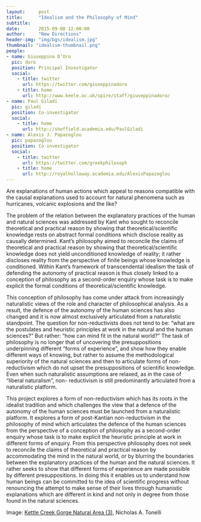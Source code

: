 ```yaml
---
layout:     post
title:      "Idealism and the Philosophy of Mind"
subtitle:   
date:       2015-09-08 12:00:00
author:     "New Directions"
header-img: "img/bgs/idealism.jpg"
thumbnail: "idealism-thumbnail.png"
people:
- name: Giuseppina D’Oro
  pic: doro
  position: Principal Investigator
  social:
    - title: twitter
      url: https://twitter.com/giuseppinadoro
    - title: home
      url: http://www.keele.ac.uk/spire/staff/giuseppinadoro/
- name: Paul Giladi
  pic: giladi
  position: Co-investigator
  social:
    - title: home
      url: http://sheffield.academia.edu/PaulGiladi
- name: Alexis J. Papazoglou
  pic: papazoglou
  position: Co-investigator
  social:
    - title: twitter
      url: https://twitter.com/greekphilosoph
    - title: home
      url: http://royalholloway.academia.edu/AlexisPapazoglou
---
```


Are explanations of human actions which appeal to reasons compatible with the causal explanations used to account for natural phenomena such as hurricanes, volcanic explosions and the like?

The problem of the relation between the explanatory practices of the human and natural sciences was addressed by Kant who sought to reconcile theoretical and practical reason by showing that theoretical/scientific knowledge rests on abstract formal conditions which disclose reality as causally determined. Kant’s philosophy aimed to reconcile the claims of theoretical and practical reason by showing that theoretical/scientific knowledge does not yield unconditioned knowledge of reality; it rather discloses reality from the perspective of finite beings whose knowledge is conditioned. Within Kant’s framework of transcendental idealism the task of defending the autonomy of practical reason is thus closely linked to a conception of philosophy as a second-order enquiry whose task is to make explicit the formal conditions of theoretical/scientific knowledge.

This conception of philosophy has come under attack from increasingly naturalistic views of the role and character of philosophical analysis. As a result, the defence of the autonomy of the human sciences has also changed and it is now almost exclusively articulated from a naturalistic standpoint. The question for non-reductivists does not tend to be: “what are the postulates and heuristic principles at work in the natural and the human sciences?” But rather: “how can mind fit in the natural world?” The task of philosophy is no longer that of uncovering the presuppositions underpinning different “forms of experience”, and show how they enable different ways of knowing, but rather to assume the methodological superiority of the natural sciences and then to articulate forms of non-reductivism which do not upset the presuppositions of scientific knowledge. Even when such naturalistic assumptions are relaxed, as in the case of “liberal naturalism”, non- reductivism is still predominantly articulated from a naturalistic platform.

This project explores a form of non-reductivism which has its roots in the idealist tradition and which challenges the view that a defence of the autonomy of the human sciences must be launched from a naturalistic platform. It explores a form of post-Kantian non-reductivism in the philosophy of mind which articulates the defence of the human sciences from the perspective of a conception of philosophy as a second-order enquiry whose task is to make explicit the heuristic principle at work in different forms of enquiry. From this perspective philosophy does not seek to reconcile the claims of theoretical and practical reason by accommodating the mind in the natural world, or by blurring the boundaries between the explanatory practices of the human and the natural sciences. It rather seeks to show that different forms of experience are made possible by different presuppositions. In doing this it enables us to understand how human beings can be committed to the idea of scientific progress without renouncing the attempt to make sense of their lives through humanistic explanations which are different in kind and not only in degree from those found in the natural sciences.

<span class="caption text-muted">Image: 
<a href="https://www.flickr.com/photos/nicholas_t/9235077786/in/photolist-f55bT5-7bePA8-8GUak-8StEPs-94hgHS-5VjpkR-v3NYFk-r3pXUV-rmB7jz-rmDeyG-r5hbkT-rjrv3C-r5hbgV-qpXegH-rmJkmB-r5a11N-dXjJbM-dXqoMs-dXqoHy-aCuvRw-iLja7-71rBK3-7BxD5W-iZah1K-aV4oMp-8fgAb1-nHmFd1-cPp7Eb-b2J5Hn-bmKaxX-8BNSFc-9vLpwh-8NhuDa-65eh6W-8AN3SK-q4VUrb-4aFPxi-4a5Rxo-v331pS-oqSHZv-8DN1aM-f4v5fo-6EcLiL-78MnHU-oQTx-a8bHg2-95Jn1A-bpWgeZ-4kUmYF-6L4cQ" target="_blank">Kettle Creek Gorge Natural Area (3)</a>, Nicholas A. Tonelli</span>